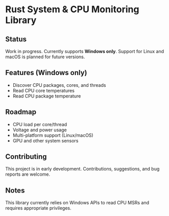 # Rust System & CPU Monitoring Library

## Status

Work in progress. Currently supports **Windows only**. Support for Linux and macOS is planned for future versions.

## Features (Windows only)

- Discover CPU packages, cores, and threads
- Read CPU core temperatures
- Read CPU package temperature

## Roadmap

- CPU load per core/thread
- Voltage and power usage
- Multi-platform support (Linux/macOS)
- GPU and other system sensors

## Contributing

This project is in early development. Contributions, suggestions, and bug reports are welcome.

## Notes

This library currently relies on Windows APIs to read CPU MSRs and requires appropriate privileges.
